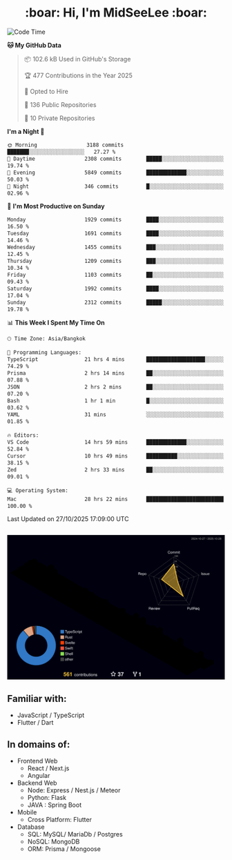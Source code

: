 <h1 align="center"> :boar: Hi, I'm MidSeeLee :boar:</h1>
 
<!--START_SECTION:waka-->
![Code Time](http://img.shields.io/badge/Code%20Time-3%2C572%20hrs%2042%20mins-blue)

**🐱 My GitHub Data** 

> 📦 102.6 kB Used in GitHub's Storage 
 > 
> 🏆 477 Contributions in the Year 2025
 > 
> 💼 Opted to Hire
 > 
> 📜 136 Public Repositories 
 > 
> 🔑 10 Private Repositories 
 > 
**I'm a Night 🦉** 

```text
🌞 Morning                3188 commits        ███████░░░░░░░░░░░░░░░░░░   27.27 % 
🌆 Daytime                2308 commits        █████░░░░░░░░░░░░░░░░░░░░   19.74 % 
🌃 Evening                5849 commits        █████████████░░░░░░░░░░░░   50.03 % 
🌙 Night                  346 commits         █░░░░░░░░░░░░░░░░░░░░░░░░   02.96 % 
```
📅 **I'm Most Productive on Sunday** 

```text
Monday                   1929 commits        ████░░░░░░░░░░░░░░░░░░░░░   16.50 % 
Tuesday                  1691 commits        ████░░░░░░░░░░░░░░░░░░░░░   14.46 % 
Wednesday                1455 commits        ███░░░░░░░░░░░░░░░░░░░░░░   12.45 % 
Thursday                 1209 commits        ███░░░░░░░░░░░░░░░░░░░░░░   10.34 % 
Friday                   1103 commits        ██░░░░░░░░░░░░░░░░░░░░░░░   09.43 % 
Saturday                 1992 commits        ████░░░░░░░░░░░░░░░░░░░░░   17.04 % 
Sunday                   2312 commits        █████░░░░░░░░░░░░░░░░░░░░   19.78 % 
```


📊 **This Week I Spent My Time On** 

```text
🕑︎ Time Zone: Asia/Bangkok

💬 Programming Languages: 
TypeScript               21 hrs 4 mins       ███████████████████░░░░░░   74.29 % 
Prisma                   2 hrs 14 mins       ██░░░░░░░░░░░░░░░░░░░░░░░   07.88 % 
JSON                     2 hrs 2 mins        ██░░░░░░░░░░░░░░░░░░░░░░░   07.20 % 
Bash                     1 hr 1 min          █░░░░░░░░░░░░░░░░░░░░░░░░   03.62 % 
YAML                     31 mins             ░░░░░░░░░░░░░░░░░░░░░░░░░   01.85 % 

🔥 Editors: 
VS Code                  14 hrs 59 mins      █████████████░░░░░░░░░░░░   52.84 % 
Cursor                   10 hrs 49 mins      ██████████░░░░░░░░░░░░░░░   38.15 % 
Zed                      2 hrs 33 mins       ██░░░░░░░░░░░░░░░░░░░░░░░   09.01 % 

💻 Operating System: 
Mac                      28 hrs 22 mins      █████████████████████████   100.00 % 
```


 Last Updated on 27/10/2025 17:09:00 UTC
<!--END_SECTION:waka-->

##

![](./profile-3d-contrib/profile-night-rainbow.svg)

## Familiar with:
- JavaScript / TypeScript
- Flutter / Dart

## In domains of:
- Frontend Web
  - React / Next.js
  - Angular
- Backend Web
  - Node: Express / Nest.js / Meteor
  - Python: Flask
  - JAVA : Spring Boot
- Mobile
  - Cross Platform: Flutter
- Database
  - SQL: MySQL/ MariaDb / Postgres
  - NoSQL: MongoDB
  - ORM: Prisma / Mongoose

